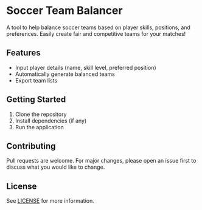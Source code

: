 # Soccer Team Balancer

A tool to help balance soccer teams based on player skills, positions, and preferences. Easily create fair and competitive teams for your matches!

## Features
- Input player details (name, skill level, preferred position)
- Automatically generate balanced teams
- Export team lists

## Getting Started
1. Clone the repository
2. Install dependencies (if any)
3. Run the application

## Contributing
Pull requests are welcome. For major changes, please open an issue first to discuss what you would like to change.

## License
See [LICENSE](LICENSE) for more information.

